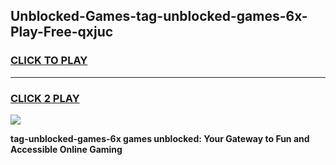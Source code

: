 
## Unblocked-Games-tag-unblocked-games-6x-Play-Free-qxjuc
<h3>
<a href="https://premium76.site?title=tag-unblocked-games-6x&ref=15A">CLICK TO PLAY</a></h3>
<hr>

<h3>
<a href="https://premium76.site?title=tag-unblocked-games-6x&ref=15A">CLICK 2 PLAY</a>
  
</h3>

<a href="https://premium76.site?title=tag-unblocked-games-6x&ref=15A"><img src="https://clearcache.store/games.png"></a>


**tag-unblocked-games-6x games unblocked: Your Gateway to Fun and Accessible Online Gaming**

